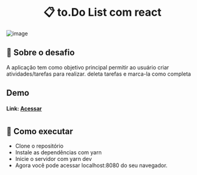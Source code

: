 <h1 align="center">📋 to.Do List com react</h1>


 
 ![image](https://camo.githubusercontent.com/a0ffddf5b6c5b717e86ac3e6da671feb333654e6d2b57ed9ac183579774af4aa/68747470733a2f2f692e696d6775722e636f6d2f654356797878792e706e67)


## 🚀 Sobre o desafio

A aplicaçâo tem como objetivo principal permitir ao usuário criar atividades/tarefas para realizar.
deleta tarefas e marca-la como completa 


## Demo

#### Link: **[Acessar](https://reacttasklist.netlify.app/)**

#
## 🚀 Como executar

* Clone o repositório
* Instale as dependências com yarn
* Inicie o servidor com yarn dev
* Agora você pode acessar localhost:8080 do seu navegador.

